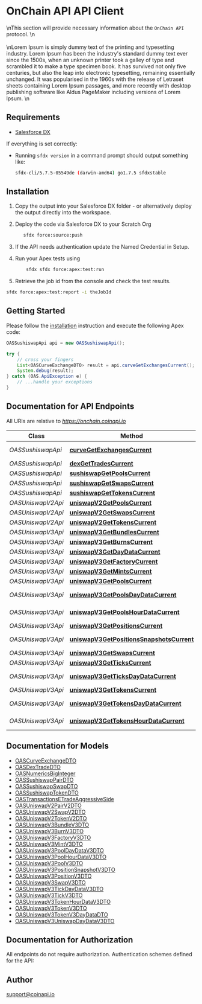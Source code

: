 # OnChain API API Client


\nThis section will provide necessary information about the `OnChain API` protocol. \n<br/><br/>\nLorem Ipsum is simply dummy text of the printing and typesetting industry. Lorem Ipsum has been the industry\'s standard dummy text ever since the 1500s, when an unknown printer took a galley of type and scrambled it to make a type specimen book. It has survived not only five centuries, but also the leap into electronic typesetting, remaining essentially unchanged. It was popularised in the 1960s with the release of Letraset sheets containing Lorem Ipsum passages, and more recently with desktop publishing software like Aldus PageMaker including versions of Lorem Ipsum.        \n                    

## Requirements

- [Salesforce DX](https://www.salesforce.com/products/platform/products/salesforce-dx/)

If everything is set correctly:

- Running `sfdx version` in a command prompt should output something like:

  ```bash
  sfdx-cli/5.7.5-05549de (darwin-amd64) go1.7.5 sfdxstable
  ```

## Installation

1. Copy the output into your Salesforce DX folder - or alternatively deploy the output directly into the workspace.
2. Deploy the code via Salesforce DX to your Scratch Org

   ```bash
      sfdx force:source:push
   ```

3. If the API needs authentication update the Named Credential in Setup.
4. Run your Apex tests using

   ```bash
       sfdx sfdx force:apex:test:run
   ```

5. Retrieve the job id from the console and check the test results.

  ```bash
  sfdx force:apex:test:report -i theJobId
  ```

## Getting Started

Please follow the [installation](#installation) instruction and execute the following Apex code:

```java
OASSushiswapApi api = new OASSushiswapApi();

try {
    // cross your fingers
    List<OASCurveExchangeDTO> result = api.curveGetExchangesCurrent();
    System.debug(result);
} catch (OAS.ApiException e) {
    // ...handle your exceptions
}
```

## Documentation for API Endpoints

All URIs are relative to *https://onchain.coinapi.io*

Class | Method | HTTP request | Description
------------ | ------------- | ------------- | -------------
*OASSushiswapApi* | [**curveGetExchangesCurrent**](OASSushiswapApi.md#curveGetExchangesCurrent) | **GET** /dapps/sushiswap/exchanges/current | Exchanges (current) 🔥
*OASSushiswapApi* | [**dexGetTradesCurrent**](OASSushiswapApi.md#dexGetTradesCurrent) | **GET** /dapps/sushiswap/trades/current | Trades (current) 🔥
*OASSushiswapApi* | [**sushiswapGetPoolsCurrent**](OASSushiswapApi.md#sushiswapGetPoolsCurrent) | **GET** /dapps/sushiswap/pools/current | Pools (current) 🔥
*OASSushiswapApi* | [**sushiswapGetSwapsCurrent**](OASSushiswapApi.md#sushiswapGetSwapsCurrent) | **GET** /dapps/sushiswap/swaps/current | Swaps (current) 🔥
*OASSushiswapApi* | [**sushiswapGetTokensCurrent**](OASSushiswapApi.md#sushiswapGetTokensCurrent) | **GET** /dapps/sushiswap/tokens/current | Tokens (current) 🔥
*OASUniswapV2Api* | [**uniswapV2GetPoolsCurrent**](OASUniswapV2Api.md#uniswapV2GetPoolsCurrent) | **GET** /dapps/uniswapv2/pools/current | Pools (current) 🔥
*OASUniswapV2Api* | [**uniswapV2GetSwapsCurrent**](OASUniswapV2Api.md#uniswapV2GetSwapsCurrent) | **GET** /dapps/uniswapv2/swaps/current | Swaps (current) 🔥
*OASUniswapV2Api* | [**uniswapV2GetTokensCurrent**](OASUniswapV2Api.md#uniswapV2GetTokensCurrent) | **GET** /dapps/uniswapv2/tokens/current | Tokens (current) 🔥
*OASUniswapV3Api* | [**uniswapV3GetBundlesCurrent**](OASUniswapV3Api.md#uniswapV3GetBundlesCurrent) | **GET** /dapps/uniswapv3/bundles/current | Bundles (current)
*OASUniswapV3Api* | [**uniswapV3GetBurnsCurrent**](OASUniswapV3Api.md#uniswapV3GetBurnsCurrent) | **GET** /dapps/uniswapv3/burns/current | Burns (current)
*OASUniswapV3Api* | [**uniswapV3GetDayDataCurrent**](OASUniswapV3Api.md#uniswapV3GetDayDataCurrent) | **GET** /dapps/uniswapv3/dayData/current | DayData (current)
*OASUniswapV3Api* | [**uniswapV3GetFactoryCurrent**](OASUniswapV3Api.md#uniswapV3GetFactoryCurrent) | **GET** /dapps/uniswapv3/factory/current | Factory (current)
*OASUniswapV3Api* | [**uniswapV3GetMintsCurrent**](OASUniswapV3Api.md#uniswapV3GetMintsCurrent) | **GET** /dapps/uniswapv3/mints/current | Mints (current)
*OASUniswapV3Api* | [**uniswapV3GetPoolsCurrent**](OASUniswapV3Api.md#uniswapV3GetPoolsCurrent) | **GET** /dapps/uniswapv3/pools/current | Pools (current) 🔥
*OASUniswapV3Api* | [**uniswapV3GetPoolsDayDataCurrent**](OASUniswapV3Api.md#uniswapV3GetPoolsDayDataCurrent) | **GET** /dapps/uniswapv3/poolsDayData/current | PoolsDayData (current)
*OASUniswapV3Api* | [**uniswapV3GetPoolsHourDataCurrent**](OASUniswapV3Api.md#uniswapV3GetPoolsHourDataCurrent) | **GET** /dapps/uniswapv3/poolsHourData/current | PoolsHourData (current)
*OASUniswapV3Api* | [**uniswapV3GetPositionsCurrent**](OASUniswapV3Api.md#uniswapV3GetPositionsCurrent) | **GET** /dapps/uniswapv3/positions/current | Positions (current)
*OASUniswapV3Api* | [**uniswapV3GetPositionsSnapshotsCurrent**](OASUniswapV3Api.md#uniswapV3GetPositionsSnapshotsCurrent) | **GET** /dapps/uniswapv3/positionSnapshots/current | PositionsSnapshots (current)
*OASUniswapV3Api* | [**uniswapV3GetSwapsCurrent**](OASUniswapV3Api.md#uniswapV3GetSwapsCurrent) | **GET** /dapps/uniswapv3/swaps/current | Swaps (current) 🔥
*OASUniswapV3Api* | [**uniswapV3GetTicksCurrent**](OASUniswapV3Api.md#uniswapV3GetTicksCurrent) | **GET** /dapps/uniswapv3/ticks/current | Ticks (current)
*OASUniswapV3Api* | [**uniswapV3GetTicksDayDataCurrent**](OASUniswapV3Api.md#uniswapV3GetTicksDayDataCurrent) | **GET** /dapps/uniswapv3/ticksDayData/current | TicksDayData (current)
*OASUniswapV3Api* | [**uniswapV3GetTokensCurrent**](OASUniswapV3Api.md#uniswapV3GetTokensCurrent) | **GET** /dapps/uniswapv3/tokens/current | Tokens (current) 🔥
*OASUniswapV3Api* | [**uniswapV3GetTokensDayDataCurrent**](OASUniswapV3Api.md#uniswapV3GetTokensDayDataCurrent) | **GET** /dapps/uniswapv3/tokensDayData/current | TokensDayData (current)
*OASUniswapV3Api* | [**uniswapV3GetTokensHourDataCurrent**](OASUniswapV3Api.md#uniswapV3GetTokensHourDataCurrent) | **GET** /dapps/uniswapv3/tokensHourData/current | TokensHourData (current)


## Documentation for Models

 - [OASCurveExchangeDTO](OASCurveExchangeDTO.md)
 - [OASDexTradeDTO](OASDexTradeDTO.md)
 - [OASNumericsBigInteger](OASNumericsBigInteger.md)
 - [OASSushiswapPairDTO](OASSushiswapPairDTO.md)
 - [OASSushiswapSwapDTO](OASSushiswapSwapDTO.md)
 - [OASSushiswapTokenDTO](OASSushiswapTokenDTO.md)
 - [OASTransactionsETradeAggressiveSide](OASTransactionsETradeAggressiveSide.md)
 - [OASUniswapV2PairV2DTO](OASUniswapV2PairV2DTO.md)
 - [OASUniswapV2SwapV2DTO](OASUniswapV2SwapV2DTO.md)
 - [OASUniswapV2TokenV2DTO](OASUniswapV2TokenV2DTO.md)
 - [OASUniswapV3BundleV3DTO](OASUniswapV3BundleV3DTO.md)
 - [OASUniswapV3BurnV3DTO](OASUniswapV3BurnV3DTO.md)
 - [OASUniswapV3FactoryV3DTO](OASUniswapV3FactoryV3DTO.md)
 - [OASUniswapV3MintV3DTO](OASUniswapV3MintV3DTO.md)
 - [OASUniswapV3PoolDayDataV3DTO](OASUniswapV3PoolDayDataV3DTO.md)
 - [OASUniswapV3PoolHourDataV3DTO](OASUniswapV3PoolHourDataV3DTO.md)
 - [OASUniswapV3PoolV3DTO](OASUniswapV3PoolV3DTO.md)
 - [OASUniswapV3PositionSnapshotV3DTO](OASUniswapV3PositionSnapshotV3DTO.md)
 - [OASUniswapV3PositionV3DTO](OASUniswapV3PositionV3DTO.md)
 - [OASUniswapV3SwapV3DTO](OASUniswapV3SwapV3DTO.md)
 - [OASUniswapV3TickDayDataV3DTO](OASUniswapV3TickDayDataV3DTO.md)
 - [OASUniswapV3TickV3DTO](OASUniswapV3TickV3DTO.md)
 - [OASUniswapV3TokenHourDataV3DTO](OASUniswapV3TokenHourDataV3DTO.md)
 - [OASUniswapV3TokenV3DTO](OASUniswapV3TokenV3DTO.md)
 - [OASUniswapV3TokenV3DayDataDTO](OASUniswapV3TokenV3DayDataDTO.md)
 - [OASUniswapV3UniswapDayDataV3DTO](OASUniswapV3UniswapDayDataV3DTO.md)


## Documentation for Authorization

All endpoints do not require authorization.
Authentication schemes defined for the API:

## Author

support@coinapi.io

